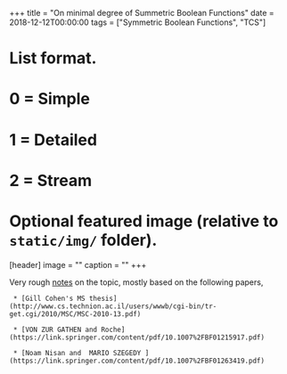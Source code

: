 +++
title = "On minimal degree of Summetric Boolean Functions"
date = 2018-12-12T00:00:00
tags = ["Symmetric Boolean Functions", "TCS"]
# List format.
#   0 = Simple
#   1 = Detailed
#   2 = Stream
# Optional featured image (relative to `static/img/` folder).
[header]
image = ""
caption = ""
+++

Very rough [notes](https://drive.google.com/file/d/15jmFgu6MLJpTB7CTTuHUfo-rJr7EeFzz/view?usp=sharing) on the topic, mostly based on the following papers,

     * [Gill Cohen's MS thesis](http://www.cs.technion.ac.il/users/wwwb/cgi-bin/tr-get.cgi/2010/MSC/MSC-2010-13.pdf)

     * [VON ZUR GATHEN and Roche](https://link.springer.com/content/pdf/10.1007%2FBF01215917.pdf)

     * [Noam Nisan and  MARIO SZEGEDY ](https://link.springer.com/content/pdf/10.1007%2FBF01263419.pdf)


     

